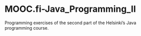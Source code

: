 # MOOC.fi-Java_Programming_II

Programming exercises of the second part of the Helsinki’s Java programming course.
